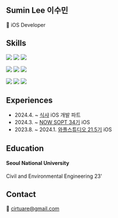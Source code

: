 ## Sumin Lee 이수민
🍎 iOS Developer

## Skills
<img src="https://img.shields.io/badge/iOS-DC143C?style=for-the-badge&logo=ios&logoColor=white"> <img src="https://img.shields.io/badge/Swift-F05138?style=for-the-badge&logo=swift&logoColor=black"> <img src="https://img.shields.io/badge/UIKit-2396F3?style=for-the-badge&logo=uikit&logoColor=black">

<img src="https://img.shields.io/badge/Python-3776AB?style=for-the-badge&logo=python&logoColor=black"> <img src="https://img.shields.io/badge/C-A8B9CC?style=for-the-badge&logo=c&logoColor=black"> <img src="https://img.shields.io/badge/C++-00599C?style=for-the-badge&logo=cplusplus&logoColor=black"> 

<img src="https://img.shields.io/badge/Git-F05032?style=for-the-badge&logo=git&logoColor=white"> <img src="https://img.shields.io/badge/GitHub-181717?style=for-the-badge&logo=github&logoColor=white"> <img src="https://img.shields.io/badge/Notion-000000?style=for-the-badge&logo=notion&logoColor=white"> 

## Experiences
- 2024.4. ~ [식샤](https://apps.apple.com/kr/app/%EC%8B%9D%EC%83%A4-%EC%84%9C%EC%9A%B8%EB%8C%80%ED%95%99%EA%B5%90-%EC%8B%9D%EB%8B%A8-%EC%95%B1/id1032700617) iOS 개발 파트
- 2024.3. ~ [NOW SOPT 34기](https://github.com/NOW-SOPT-iOS-Part/LeeSumin-assignment) iOS
- 2023.8. ~ 2024.1. [와플스튜디오 21.5기](https://github.com/wafflestudio/seminar-2023) iOS

## Education
  #### Seoul National University
  Civil and Environmental Engineering 23'

## Contact
  📧 cirtuare@gmail.com


<!--
**cirtuare/cirtuare** is a ✨ _special_ ✨ repository because its `README.md` (this file) appears on your GitHub profile.

Here are some ideas to get you started:

- 🔭 I’m currently working on ...
- 🌱 I’m currently learning ...
- 👯 I’m looking to collaborate on ...
- 🤔 I’m looking for help with ...
- 💬 Ask me about ...
- 📫 How to reach me: ...
- 😄 Pronouns: ...
- ⚡ Fun fact: ...
-->
